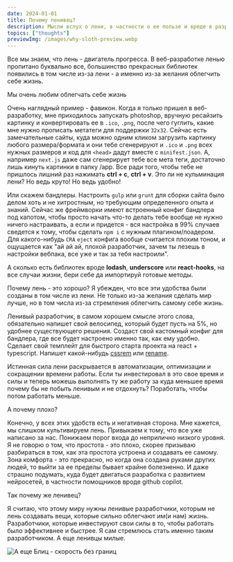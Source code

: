```yaml
---
date: 2024-01-01
title: Почему ленивец?
description: Мысли вслух о лени, в частности о ее пользе и вреде в разрезе веб-разработки.
topics: ["thoughts"]
previewImg: /images/why-sloth-preview.webp
---
```


Все мы знаем, что лень - двигатель прогресса. В веб-разработке ленью пропитано буквально все,
большинство прекрасных библиотек появились в том числе из-за лени - а именно из-за желания облегчить себе жизнь.

Мы очень любим облегчать себе жизнь

Очень наглядный пример - фавикон. Когда я только пришел в веб-разработку, мне приходилось запускать photoshop,
вручную ресайзить картинку и конвертировать ее в `.ico`, `.png`, после чего гуглить,
какие мне нужно прописать метатеги для поддержки `32х32`. Сейчас есть замечательные сайты,
куда можно одним кликом загрузить картинку любого размера/формата и они тебе сгенерируют
и `.ico` и `.png` всех нужных размеров и код для `<head>` дадут вместе с `minifest.json`.
А, например `next.js` даже сам сгенерирует тебе все мета теги, достаточно лишь кинуть картинки в папку /app.
Все ради того, чтобы тебе не пришлось лишний раз нажимать **ctrl + c**, **ctrl + v**. Это ли не кульминация лени?
Но ведь круто! Но ведь удобно!

Или скажем бандлеры. Настроить `gulp` или `grunt` для сборки сайта было делом хоть и не хитростным,
но требующим определенного опыта и знаний. Сейчас же фреймворки имеют встроенный конфиг бандлера под капотом,
чтобы просто начать что-то делать тебе вообще не нужно ничего настраивать,
а если и придется - вся настройка в 99% случаев сведется к тому, чтобы сделать `npm i` с нужным плагином/лоадером.
Для какого-нибудь `CRA` `eject` конфига вообще считается плохим тоном,
и ощущается как "ай ай ай, плохой разработчик, зачем ты лезешь в настройки вебпака, все уже и так за тебя настроили".

А сколько есть библиотек вроде **lodash**, **underscore** или **react-hooks**, на все случаи жизни,
бери себе да импортируй готовые методы. 

Почему лень - это хорошо?
Я убежден, что все эти удобства были созданы в том числе из лени. Не только из-за желания сделать мир лучше, но в том числа 
из-за стремления облегчить самому себе жизнь.

Ленивый разработчик, в самом хорошем смысле этого слова, обязательно напишет свой велосипед,
который будет пусть на 5%, но удобнее существующего решения.
Создаст свой кастомный конфиг для бандлера, где все будет настроено именно так, как ему удобно.
Сделает свой темплейт для быстрого старта проекта на react + typescript.
Напишет какой-нибудь [cssrem](https://marketplace.visualstudio.com/items?itemName=cipchk.cssrem) или
[rename](https://marketplace.visualstudio.com/items?itemName=YounesHenni.rename-extensions).

Истинная сила лени раскрывается в автоматизации, оптимизации и сокращении времени работы.
Если ты инвестировал в это свое время и силы и теперь можешь выполнять ту же работу за куда меньшее время
почему бы не побыть ленивым и не отдохнуть? Поработать, чтобы потом работать меньше.

А почему плохо?

Конечно, у всех этих удобств есть и негативная сторона. Мне кажется, мы слишком культивируем лень.
Привыкаем к тому, что все уже написано за нас. Понижаем порог входа до неприлично низкого уровня.
Я не говорю о том, что простота - это плохо, скорее призываю разбираться в том, как эта простота устроена
и создавать ее самому. Зона комфорта - это прекрасно, но когда она создана руками других людей,
то выйти за ее пределы бывает крайне болезненно. И даже страшно подумать, куда будет двигаться разработка
с развитием нейросетей, в частности помощников вроде github copilot.

Так почему же ленивец?

Я считаю, что этому миру нужны ленивые разработчики, которым не лень создавать вещи,
которые сильно облегчают им(и нам) жизнь.
Разработчики, которые инвестируют свои силы в то, чтобы работать было эффективнее и быстрее.
Я сам стремлюсь стать именно таким разработчиком. А еще ленивцы милые. 

<Image alt="А еще Блиц - скорость без границ" src="https://media2.giphy.com/media/v1.Y2lkPTc5MGI3NjExNTdlOWIxemZ3OXNpbWpudHI1a3R3MjdrZ3N2aG8wd296YjM2N3VodSZlcD12MV9pbnRlcm5hbF9naWZfYnlfaWQmY3Q9Zw/xUA7b5OQjivd4cl3j2/giphy.gif"/>
